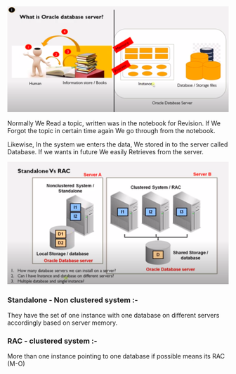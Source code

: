 <img src="../img/Oracle-Database-Server.png"><br>
<p>Normally We Read a topic, written was in the notebook for Revision. If We Forgot the topic in certain time again We go through from the notebook.</p>
<p>Likewise, In the system we enters the data, We stored in to the server called Database. If we wants in future We easily Retrieves from the server.</p>
<img src="../img/standalone-vs-rac.png">
<h3>Standalone - Non clustered system :-</h3>
<p>They have the set of one instance with one database on different servers accordingly based on server memory.</p>
<h3>RAC - clustered system :-</h3>
<p>More than one instance pointing to one database if possible means its RAC (M-O)</p>